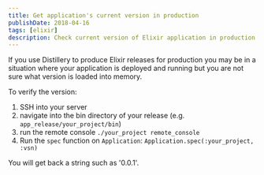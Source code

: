 ```yaml
---
title: Get application's current version in production
publishDate: 2018-04-16
tags: [elixir]
description: Check current version of Elixir application in production using Distillery releases and Application.spec.
---
```


If you use Distillery to produce Elixir releases for production you may be in a situation where your application is deployed and running but you are not sure what version is loaded into memory.

To verify the version:

1. SSH into your server
2. navigate into the bin directory of your release (e.g. `app_release/your_project/bin`)
3. run the remote console `./your_project remote_console`
4. Run the `spec` function on `Application`: `Application.spec(:your_project, :vsn)`

You will get back a string such as '0.0.1'.
